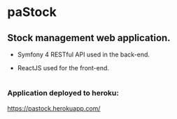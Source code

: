 # paStock
## Stock management web application.

  
  

- Symfony 4 RESTful API used in the back-end.

- ReactJS used for the front-end.




#

### Application deployed to heroku:

https://pastock.herokuapp.com/

